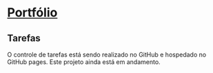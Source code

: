 # [Portfólio](https://maiconwa.github.io/Projeto-Portfolio/)


## Tarefas
O controle de tarefas está sendo realizado no GitHub e hospedado no GitHub pages. Este projeto ainda está em andamento.
